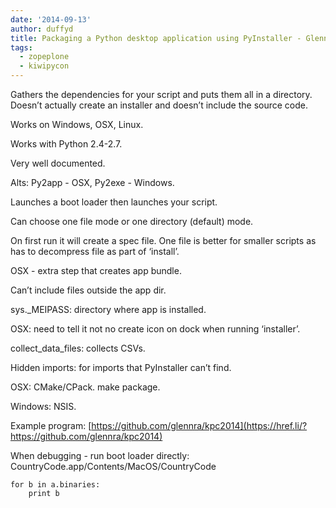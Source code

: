 ```yaml
---
date: '2014-09-13'
author: duffyd
title: Packaging a Python desktop application using PyInstaller - Glenn Ramsey
tags:
  - zopeplone
  - kiwipycon
---
```


Gathers the dependencies for your script and puts them all in a directory. Doesn’t actually create an installer and doesn’t include the source code.

Works on Windows, OSX, Linux.

Works with Python 2.4-2.7.

Very well documented.

Alts: Py2app - OSX, Py2exe - Windows.

Launches a boot loader then launches your script.

Can choose one file mode or one directory (default) mode.

On first run it will create a spec file. One file is better for smaller scripts as has to decompress file as part of ‘install’.

OSX - extra step that creates app bundle.

Can’t include files outside the app dir.

sys._MEIPASS: directory where app is installed.

OSX: need to tell it not no create icon on dock when running ‘installer’.

collect_data_files: collects CSVs.

Hidden imports: for imports that PyInstaller can’t find.

OSX: CMake/CPack. make package.

Windows: NSIS.

Example program: [https://github.com/glennra/kpc2014](https://href.li/?https://github.com/glennra/kpc2014)

When debugging - run boot loader directly: CountryCode.app/Contents/MacOS/CountryCode

```
for b in a.binaries:
    print b

```
